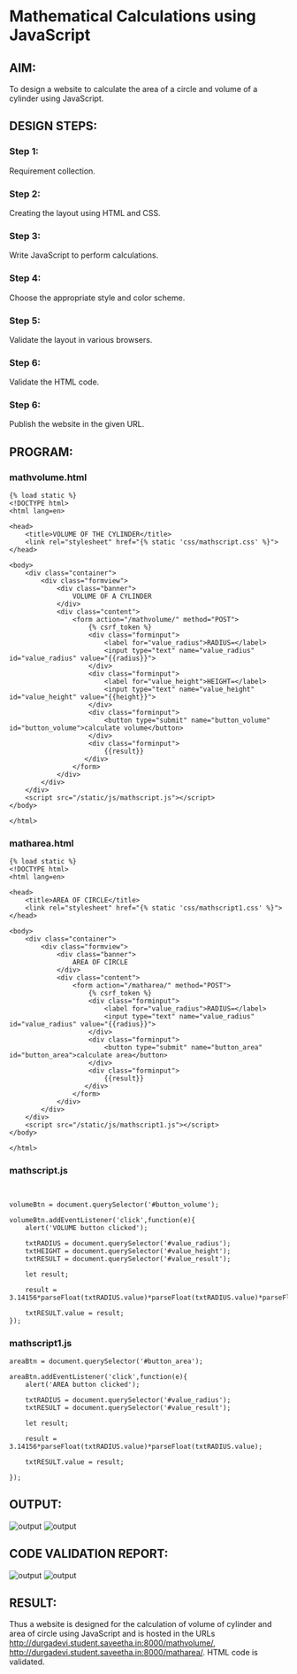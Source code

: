 # Mathematical Calculations using JavaScript
## AIM:
To design a website to calculate the area of a circle and volume of a cylinder using JavaScript.

## DESIGN STEPS:
### Step 1: 
Requirement collection.
### Step 2:
Creating the layout using HTML and CSS.
### Step 3:
Write JavaScript to perform calculations.
### Step 4:
Choose the appropriate style and color scheme.
### Step 5:
Validate the layout in various browsers.
### Step 6:
Validate the HTML code.
### Step 6:
Publish the website in the given URL.


## PROGRAM:
### mathvolume.html
```
{% load static %}
<!DOCTYPE html>
<html lang=en>

<head>
    <title>VOLUME OF THE CYLINDER</title>
    <link rel="stylesheet" href="{% static 'css/mathscript.css' %}">
</head>

<body>
    <div class="container">
        <div class="formview">
            <div class="banner">
                VOLUME OF A CYLINDER
            </div>
            <div class="content">
                <form action="/mathvolume/" method="POST">
                    {% csrf_token %}
                    <div class="forminput">
                        <label for="value_radius">RADIUS=</label>
                        <input type="text" name="value_radius" id="value_radius" value="{{radius}}">
                    </div>
                    <div class="forminput">
                        <label for="value_height">HEIGHT=</label>
                        <input type="text" name="value_height" id="value_height" value="{{height}}">
                    </div>
                    <div class="forminput">
                        <button type="submit" name="button_volume" id="button_volume">calculate volume</button>
                    </div>
                    <div class="forminput">
                        {{result}}
                   </div>
                </form>
            </div>
        </div>
    </div>
    <script src="/static/js/mathscript.js"></script>
</body>

</html>

```

### matharea.html
```
{% load static %}
<!DOCTYPE html>
<html lang=en>

<head>
    <title>AREA OF CIRCLE</title>
    <link rel="stylesheet" href="{% static 'css/mathscript1.css' %}">
</head>

<body>
    <div class="container">
        <div class="formview">
            <div class="banner">
                AREA OF CIRCLE
            </div>
            <div class="content">
                <form action="/matharea/" method="POST">
                    {% csrf_token %}
                    <div class="forminput">
                        <label for="value_radius">RADIUS=</label>
                        <input type="text" name="value_radius" id="value_radius" value="{{radius}}">
                    </div>
                    <div class="forminput">
                        <button type="submit" name="button_area" id="button_area">calculate area</button>
                    </div>
                    <div class="forminput">
                        {{result}}
                   </div>
                </form>
            </div>
        </div>
    </div>
    <script src="/static/js/mathscript1.js"></script>
</body>

</html>
```
### mathscript.js
```


volumeBtn = document.querySelector('#button_volume');

volumeBtn.addEventListener('click',function(e){
    alert('VOLUME button clicked');

    txtRADIUS = document.querySelector('#value_radius');
    txtHEIGHT = document.querySelector('#value_height');
    txtRESULT = document.querySelector('#value_result');

    let result;

    result = 3.14156*parseFloat(txtRADIUS.value)*parseFloat(txtRADIUS.value)*parseFloat(txtHEIGHT.value);

    txtRESULT.value = result;
});
```

### mathscript1.js
```
areaBtn = document.querySelector('#button_area');

areaBtn.addEventListener('click',function(e){
    alert('AREA button clicked');

    txtRADIUS = document.querySelector('#value_radius');
    txtRESULT = document.querySelector('#value_result');

    let result;

    result = 3.14156*parseFloat(txtRADIUS.value)*parseFloat(txtRADIUS.value);

    txtRESULT.value = result;
    
});

```

## OUTPUT:
![output](./static/img/u1.png)
![output](./static/img/u2.png)

## CODE VALIDATION REPORT:
![output](./static/img/r1.png)
![output](./static/img/r2.png)


## RESULT:
Thus a website is designed for the calculation of volume of cylinder and area of circle using JavaScript and is hosted in the URLs  http://durgadevi.student.saveetha.in:8000/mathvolume/, http://durgadevi.student.saveetha.in:8000/matharea/. HTML code is validated.